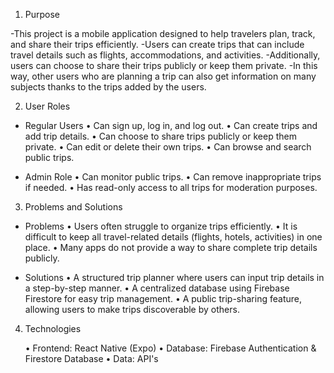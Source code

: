 1. Purpose

-This project is a mobile application designed to help travelers plan, track, and share their trips efficiently. 
-Users can create trips that can include travel details such as flights, accommodations, and activities. 
-Additionally, users can choose to share their trips publicly or keep them private.
-In this way, other users who are planning a trip can also get information on many subjects thanks to the trips added by the users.


2. User Roles

- Regular Users
	•	Can sign up, log in, and log out.
	•	Can create trips and add trip details.
	•	Can choose to share trips publicly or keep them private.
	•	Can edit or delete their own trips.
	•	Can browse and search public trips.

- Admin Role
	•	Can monitor public trips.
	•	Can remove inappropriate trips if needed.
	•	Has read-only access to all trips for moderation purposes.


3. Problems and Solutions

- Problems
	•	Users often struggle to organize trips efficiently.
	•	It is difficult to keep all travel-related details (flights, hotels, activities) in one place.
	•	Many apps do not provide a way to share complete trip details publicly.

- Solutions
	•	A structured trip planner where users can input trip details in a step-by-step manner.
	•	A centralized database using Firebase Firestore for easy trip management.
	•	A public trip-sharing feature, allowing users to make trips discoverable by others.


4. Technologies
   
	•	Frontend: React Native (Expo)
	•	Database: Firebase Authentication & Firestore Database
	•	Data: API's

 

